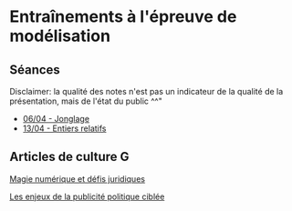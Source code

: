 # Entraînements à l'épreuve de modélisation #

## Séances ##

Disclaimer: la qualité des notes n'est pas un indicateur de la qualité de la présentation, mais de l'état du public ^^"

* [06/04 - Jonglage](06-04_Jonglage)
* [13/04 - Entiers relatifs](13-04_Entiers_relatifs)

## Articles de culture G ##

[Magie numérique et défis juridiques](https://www.lemonde.fr/blog/binaire/2021/02/05/magie-numerique-et-defis-juridiques/)

[Les enjeux de la publicité politique ciblée](https://lejournal.cnrs.fr/billets/les-enjeux-de-la-publicite-politique-ciblee)
